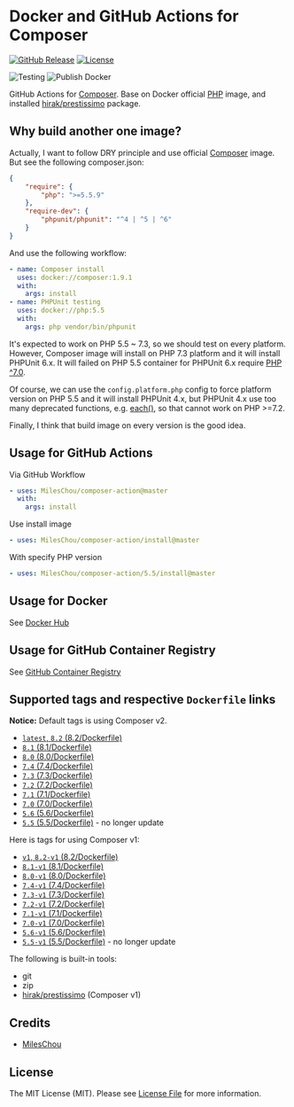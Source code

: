 # Docker and GitHub Actions for Composer

[![GitHub Release][ico-release]][link-github-release]
[![License][ico-license]](LICENSE)

![Testing](https://github.com/MilesChou/composer-action/workflows/Testing/badge.svg)
![Publish Docker](https://github.com/MilesChou/composer-action/workflows/Publish%20Docker/badge.svg)

GitHub Actions for [Composer](https://getcomposer.org). Base on Docker official [PHP](https://hub.docker.com/_/php) image, and installed [hirak/prestissimo](https://github.com/hirak/prestissimo) package. 

[ico-release]: https://img.shields.io/github/tag/MilesChou/composer-action.svg
[ico-license]: https://img.shields.io/badge/license-MIT-brightgreen.svg
[link-github-release]: https://github.com/MilesChou/composer-action/releases

## Why build another one image?

Actually, I want to follow DRY principle and use official [Composer](https://hub.docker.com/_/composer) image. But see the following composer.json:

```json
{
    "require": {
        "php": ">=5.5.9"
    },
    "require-dev": {
        "phpunit/phpunit": "^4 | ^5 | ^6"
    }
}
```

And use the following workflow:

```yaml
- name: Composer install
  uses: docker://composer:1.9.1
  with:
    args: install
- name: PHPUnit testing
  uses: docker://php:5.5
  with:
    args: php vendor/bin/phpunit
```

It's expected to work on PHP 5.5 ~ 7.3, so we should test on every platform. However, Composer image will install on PHP 7.3 platform and it will install PHPUnit 6.x. It will failed on PHP 5.5 container for PHPUnit 6.x require [PHP ^7.0](https://packagist.org/packages/phpunit/phpunit#6.0.0).   

Of course, we can use the `config.platform.php` config to force platform version on PHP 5.5 and it will install PHPUnit 4.x, but PHPUnit 4.x use too many deprecated functions, e.g. [each()](https://www.php.net/manual/en/function.each.php), so that cannot work on PHP >=7.2.

Finally, I think that build image on every version is the good idea.

## Usage for GitHub Actions

Via GitHub Workflow

```yaml
- uses: MilesChou/composer-action@master
  with:
    args: install
```

Use install image

```yaml
- uses: MilesChou/composer-action/install@master
```

With specify PHP version

```yaml
- uses: MilesChou/composer-action/5.5/install@master
```

## Usage for Docker

See [Docker Hub](https://hub.docker.com/r/mileschou/composer/)

## Usage for GitHub Container Registry

See [GitHub Container Registry](https://github.com/users/MilesChou/packages/container/package/composer)

## Supported tags and respective `Dockerfile` links

**Notice:** Default tags is using Composer v2.

* [`latest`, `8.2` (8.2/Dockerfile)](https://github.com/MilesChou/composer-action/blob/master/8.2/Dockerfile)
* [`8.1` (8.1/Dockerfile)](https://github.com/MilesChou/composer-action/blob/master/8.1/Dockerfile)
* [`8.0` (8.0/Dockerfile)](https://github.com/MilesChou/composer-action/blob/master/8.0/Dockerfile)
* [`7.4` (7.4/Dockerfile)](https://github.com/MilesChou/composer-action/blob/master/7.4/Dockerfile)
* [`7.3` (7.3/Dockerfile)](https://github.com/MilesChou/composer-action/blob/master/7.3/Dockerfile)
* [`7.2` (7.2/Dockerfile)](https://github.com/MilesChou/composer-action/blob/master/7.2/Dockerfile)
* [`7.1` (7.1/Dockerfile)](https://github.com/MilesChou/composer-action/blob/master/7.1/Dockerfile)
* [`7.0` (7.0/Dockerfile)](https://github.com/MilesChou/composer-action/blob/master/7.0/Dockerfile)
* [`5.6` (5.6/Dockerfile)](https://github.com/MilesChou/composer-action/blob/master/5.6/Dockerfile)
* [`5.5` (5.5/Dockerfile)](https://github.com/MilesChou/composer-action/blob/master/5.5/Dockerfile) - no longer update

Here is tags for using Composer v1:

* [`v1`, `8.2-v1` (8.2/Dockerfile)](https://github.com/MilesChou/composer-action/blob/master/8.2/Dockerfile)
* [`8.1-v1` (8.1/Dockerfile)](https://github.com/MilesChou/composer-action/blob/master/8.1/Dockerfile)
* [`8.0-v1` (8.0/Dockerfile)](https://github.com/MilesChou/composer-action/blob/master/8.0/Dockerfile)
* [`7.4-v1` (7.4/Dockerfile)](https://github.com/MilesChou/composer-action/blob/master/7.4/Dockerfile)
* [`7.3-v1` (7.3/Dockerfile)](https://github.com/MilesChou/composer-action/blob/master/7.3/Dockerfile)
* [`7.2-v1` (7.2/Dockerfile)](https://github.com/MilesChou/composer-action/blob/master/7.2/Dockerfile)
* [`7.1-v1` (7.1/Dockerfile)](https://github.com/MilesChou/composer-action/blob/master/7.1/Dockerfile)
* [`7.0-v1` (7.0/Dockerfile)](https://github.com/MilesChou/composer-action/blob/master/7.0/Dockerfile)
* [`5.6-v1` (5.6/Dockerfile)](https://github.com/MilesChou/composer-action/blob/master/5.6/Dockerfile)
* [`5.5-v1` (5.5/Dockerfile)](https://github.com/MilesChou/composer-action/blob/master/5.5/Dockerfile) - no longer update

The following is built-in tools:

* git
* zip
* [hirak/prestissimo](https://github.com/hirak/prestissimo) (Composer v1)

## Credits

* [MilesChou](https://github.com/MilesChou)

## License

The MIT License (MIT). Please see [License File](LICENSE) for more information.
